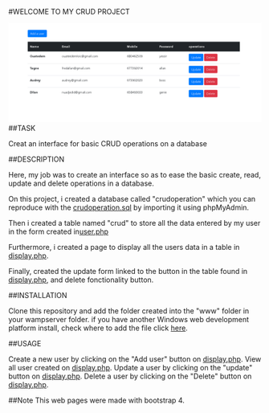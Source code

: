 #WELCOME TO MY CRUD PROJECT

![Output](https://github.com/overskilled/CRUD-Operation/blob/master/output.PNG "Output")
##TASK

Creat an interface for basic CRUD operations on a database


##DESCRIPTION

Here, my job was to create an interface so as to ease the basic create, read, update and delete operations in a database.

On this project, i created a database called "crudoperation" which you can reproduce with the [crudoperation.sql](https://github.com/overskilled/CRUD-Operation/blob/master/crudoperation.sql) by importing it using phpMyAdmin.

Then i created a table named "crud" to store all the data entered by my user in the form created in[user.php](https://github.com/overskilled/CRUD-Operation/blob/master/user.php)

Furthermore, i created a page to display all the users data in a table in [display.php](https://github.com/overskilled/CRUD-Operation/blob/master/display.php).

Finally, created the update form linked to the button in the table found in [display.php](https://github.com/overskilled/CRUD-Operation/blob/master/display.php), and delete fonctionality button.

##INSTALLATION

Clone this repository and add the folder created into the "www" folder in your wampserver folder.
if you have another Windows web development platform install, check where to add the file click [here](https://www.w3resource.com/php/installation/install-php-on-windows.php).

##USAGE 

Create a new user by clicking on the "Add user" button on [display.php](https://github.com/overskilled/CRUD-Operation/blob/master/display.php). 
View all user created on [display.php](https://github.com/overskilled/CRUD-Operation/blob/master/display.php).
Update a user by clicking on the "update" button on [display.php](https://github.com/overskilled/CRUD-Operation/blob/master/display.php).
Delete a user by clicking on the "Delete" button on [display.php](https://github.com/overskilled/CRUD-Operation/blob/master/display.php).

##Note 
This web pages were made with bootstrap 4.

